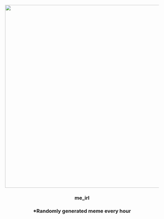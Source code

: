 <p align="center">
        <img src="https://i.redd.it/9e2o4jr88oh91.jpg" width="600" height="600">
        </p>
        <h3 align="center">me_irl</h3>
        <h3 align="center">*Randomly generated meme every hour</h3>
    